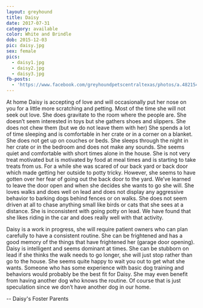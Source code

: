 ```yaml
---
layout: greyhound
title: Daisy
date: 2017-07-31
category: available
color: White and Brindle
dob: 2015-12-03
pic: daisy.jpg
sex: female
pics:
  - daisy1.jpg
  - daisy2.jpg
  - daisy3.jpg
fb-posts:
  - 'https://www.facebook.com/greyhoundpetscentraltexas/photos/a.482154863571.255394.100961113571/10156574332168572/'
---
```


At home Daisy is accepting of love and will occasionally put her nose on you for a little more scratching and petting.  Most of the time she will not seek out love.  She does gravitate to the room where the people are.  She doesn’t seem interested in toys but she gathers shoes and slippers. She does not chew them (but we do not leave them with her) She spends a lot of time sleeping and is comfortable in her crate or in a corner on a blanket.  She does not get up on couches or beds.  She sleeps through the night in her crate or in the bedroom and does not make any sounds.  She seems quiet and comfortable with short times alone in the house.  She is not very treat motivated but is motivated by food at meal times and is starting to take treats from us.   For a while she was scared of our back yard or back door which made getting her outside to potty tricky. However, she seems to have gotten over her fear of going out the back door to the yard.  We’ve learned to leave the door open and when she decides she wants to go she will. She loves walks and does well on lead and does not display any aggressive behavior to barking dogs behind fences or on walks.  She does not seem driven at all to chase anything small like birds or cats that she sees at a distance.   She is inconsistent with going potty on lead.  We have found that she likes riding in the car and does really well with that activity.

Daisy is a work in progress, she will require patient owners who can plan carefully to have a consistent routine.  She can be frightened and has a good memory of the things that have frightened her (garage door opening).  Daisy is intelligent and seems dominant at times.   She can be stubborn on lead if she thinks the walk needs to go longer, she will just stop rather than go to the house.   She seems quite happy to wait you out to get what she wants.  Someone who has some experience with basic dog training and behaviors would probably be the best fit for Daisy.  She may even benefit from having another dog who knows the routine.  Of course that is just speculation since we don’t have another dog in our home.

-- Daisy's Foster Parents
